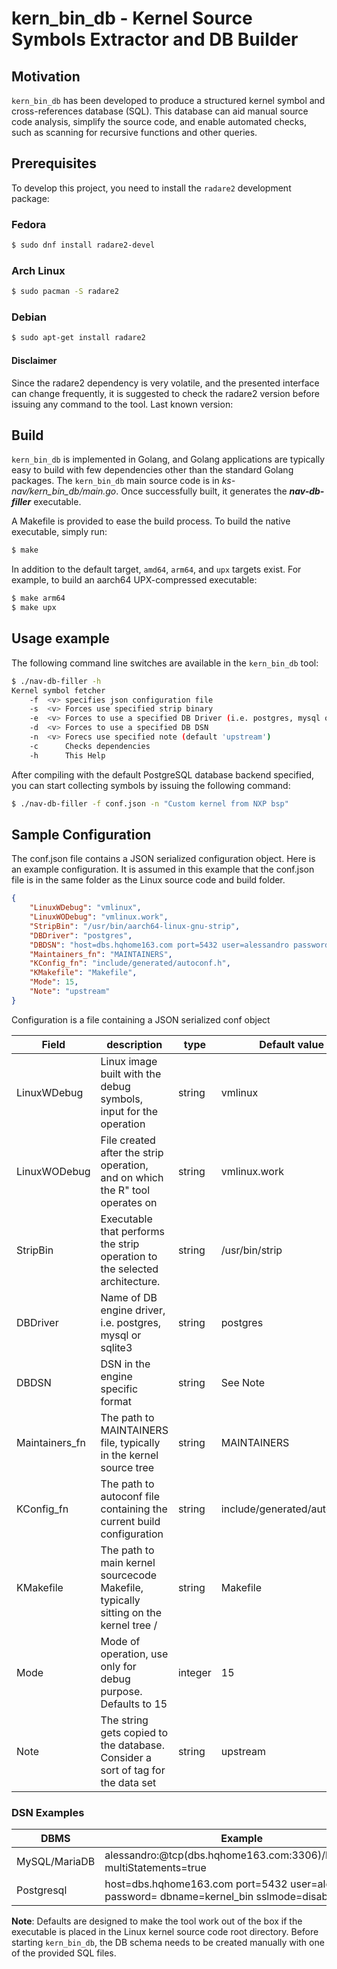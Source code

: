 # kern_bin_db - Kernel Source Symbols Extractor and DB Builder

## Motivation
`kern_bin_db` has been developed to produce a structured kernel symbol and
cross-references database (SQL). This database can aid manual source code
analysis, simplify the source code, and enable automated checks, such as
scanning for recursive functions and other queries.

## Prerequisites
To develop this project, you need to install the `radare2` development package:

### Fedora

```bash
$ sudo dnf install radare2-devel
```

### Arch Linux

```bash
$ sudo pacman -S radare2
```


### Debian

```bash
$ sudo apt-get install radare2
```
#### Disclaimer

Since the radare2 dependency is very volatile, and the presented interface can
change frequently, it is suggested to check the radare2 version before issuing
any command to the tool. Last known version:

## Build

`kern_bin_db` is implemented in Golang, and Golang applications are typically
easy to build with few dependencies other than the standard Golang packages.
The `kern_bin_db` main source code is in *ks-nav/kern_bin_db/main.go*. 
Once successfully built, it generates the ***nav-db-filler*** executable. 

A Makefile is provided to ease the build process.
To build the native executable, simply run:

```bash
$ make
```

In addition to the default target, `amd64`, `arm64`, and `upx` targets exist.
For example, to build an aarch64 UPX-compressed executable:

```bash
$ make arm64
$ make upx
```

## Usage example

The following command line switches are available in the `kern_bin_db` tool:

```bash
$ ./nav-db-filler -h
Kernel symbol fetcher
	-f	<v>	specifies json configuration file
	-s	<v>	Forces use specified strip binary
	-e	<v>	Forces to use a specified DB Driver (i.e. postgres, mysql or sqlite3)
	-d	<v>	Forces to use a specified DB DSN
	-n	<v>	Forecs use specified note (default 'upstream')
	-c		Checks dependencies
	-h		This Help
```

After compiling with the default PostgreSQL database backend specified, you
can start collecting symbols by issuing the following command:

```bash
$ ./nav-db-filler -f conf.json -n "Custom kernel from NXP bsp"
```

## Sample Configuration

The conf.json file contains a JSON serialized configuration object.
Here is an example configuration. It is assumed in this example that the conf.json file is in the same folder as the Linux source code and build folder. 

```json
{
    "LinuxWDebug": "vmlinux",
    "LinuxWODebug": "vmlinux.work",
    "StripBin": "/usr/bin/aarch64-linux-gnu-strip",
    "DBDriver": "postgres",
    "DBDSN": "host=dbs.hqhome163.com port=5432 user=alessandro password=<password> dbname=kernel_bin sslmode=disable",
    "Maintainers_fn": "MAINTAINERS",
    "KConfig_fn": "include/generated/autoconf.h",
    "KMakefile": "Makefile",
    "Mode": 15,
    "Note": "upstream"
}
```

Configuration is a file containing a JSON serialized conf object

|Field         |description                                                                         |type    |Default value               |
|--------------|------------------------------------------------------------------------------------|--------|----------------------------|
|LinuxWDebug   |Linux image built with the debug symbols, input for the operation                   |string  |vmlinux                     |
|LinuxWODebug  |File created after the strip operation, and on which the R" tool operates on        |string  |vmlinux.work                |
|StripBin      |Executable that performs the strip operation to the selected architecture.          |string  |/usr/bin/strip              |
|DBDriver      |Name of DB engine driver, i.e. postgres, mysql or sqlite3                           |string  |postgres                    |
|DBDSN         |DSN in the engine specific format                                                   |string  |See Note                    |
|Maintainers_fn|The path to MAINTAINERS file, typically in the kernel source tree                   |string  |MAINTAINERS                 |
|KConfig_fn    |The path to autoconf file containing the current build configuration                |string  |include/generated/autoconf.h|
|KMakefile     |The path to main kernel sourcecode Makefile, typically sitting on the kernel tree / |string  |Makefile                    |
|Mode          |Mode of operation, use only for debug purpose. Defaults to 15                       |integer |15                          |
|Note          |The string gets copied to the database. Consider a sort of tag for the data set     |string  |upstream                    |

### DSN Examples

| DBMS          | Example                                                                                                |
|---------------|--------------------------------------------------------------------------------------------------------|
| MySQL/MariaDB | alessandro:<password>@tcp(dbs.hqhome163.com:3306)/kernel_bin?multiStatements=true                      |
| Postgresql    | host=dbs.hqhome163.com port=5432 user=alessandro password=<password> dbname=kernel_bin sslmode=disable |

**Note**: Defaults are designed to make the tool work out of the box if the
executable is placed in the Linux kernel source code root directory. Before
starting `kern_bin_db`, the DB schema needs to be created manually with one of
the provided SQL files.
